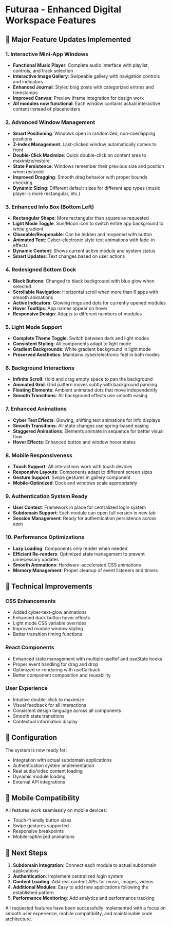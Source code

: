 # Futuraa - Enhanced Digital Workspace Features

## 🚀 Major Feature Updates Implemented

### 1. Interactive Mini-App Windows
- **Functional Music Player**: Complete audio interface with playlist, controls, and track selection
- **Interactive Image Gallery**: Swipeable gallery with navigation controls and indicators
- **Enhanced Journal**: Styled blog posts with categorized entries and timestamps
- **Improved Canvas**: Preview iframe integration for design work
- **All modules now functional**: Each window contains actual interactive content instead of placeholders

### 2. Advanced Window Management
- **Smart Positioning**: Windows open in randomized, non-overlapping positions
- **Z-Index Management**: Last-clicked window automatically comes to front
- **Double-Click Maximize**: Quick double-click on content area to maximize/restore
- **State Persistence**: Windows remember their previous size and position when restored
- **Improved Dragging**: Smooth drag behavior with proper bounds checking
- **Dynamic Sizing**: Different default sizes for different app types (music player is more rectangular, etc.)

### 3. Enhanced Info Box (Bottom Left)
- **Rectangular Shape**: More rectangular than square as requested
- **Light Mode Toggle**: Sun/Moon icon to switch entire app background to white gradient
- **Closeable/Reopenable**: Can be hidden and reopened with button
- **Animated Text**: Cyber-electronic style text animations with fade-in effects
- **Dynamic Content**: Shows current active module and system status
- **Smart Updates**: Text changes based on user actions

### 4. Redesigned Bottom Dock
- **Black Buttons**: Changed to black background with blue glow when selected
- **Scrollable Navigation**: Horizontal scroll when more than 6 apps with smooth animations
- **Active Indicators**: Glowing rings and dots for currently opened modules
- **Hover Tooltips**: App names appear on hover
- **Responsive Design**: Adapts to different numbers of modules

### 5. Light Mode Support
- **Complete Theme Toggle**: Switch between dark and light modes
- **Consistent Styling**: All components adapt to light mode
- **Gradient Backgrounds**: White gradient background in light mode
- **Preserved Aesthetics**: Maintains cyber/electronic feel in both modes

### 6. Background Interactions
- **Infinite Scroll**: Hold and drag empty space to pan the background
- **Animated Grid**: Grid pattern moves subtly with background panning
- **Floating Elements**: Ambient animated dots that move independently
- **Smooth Transitions**: All background effects use smooth easing

### 7. Enhanced Animations
- **Cyber Text Effects**: Glowing, shifting text animations for info displays
- **Smooth Transitions**: All state changes use spring-based easing
- **Staggered Animations**: Elements animate in sequence for better visual flow
- **Hover Effects**: Enhanced button and window hover states

### 8. Mobile Responsiveness
- **Touch Support**: All interactions work with touch devices
- **Responsive Layouts**: Components adapt to different screen sizes
- **Gesture Support**: Swipe gestures in gallery component
- **Mobile-Optimized**: Dock and windows scale appropriately

### 9. Authentication System Ready
- **User Context**: Framework in place for centralized login system
- **Subdomain Support**: Each module can open full version in new tab
- **Session Management**: Ready for authentication persistence across apps

### 10. Performance Optimizations
- **Lazy Loading**: Components only render when needed
- **Efficient Re-renders**: Optimized state management to prevent unnecessary updates
- **Smooth Animations**: Hardware-accelerated CSS animations
- **Memory Management**: Proper cleanup of event listeners and timers

## 🎨 Technical Improvements

### CSS Enhancements
- Added cyber-text-glow animations
- Enhanced dock button hover effects
- Light mode CSS variable overrides
- Improved module window styling
- Better transition timing functions

### React Components
- Enhanced state management with multiple useRef and useState hooks
- Proper event handling for drag and drop
- Optimized re-rendering with useCallback
- Better component composition and reusability

### User Experience
- Intuitive double-click to maximize
- Visual feedback for all interactions
- Consistent design language across all components
- Smooth state transitions
- Contextual information display

## 🔧 Configuration

The system is now ready for:
- Integration with actual subdomain applications
- Authentication system implementation
- Real audio/video content loading
- Dynamic module loading
- External API integrations

## 📱 Mobile Compatibility

All features work seamlessly on mobile devices:
- Touch-friendly button sizes
- Swipe gestures supported
- Responsive breakpoints
- Mobile-optimized animations

## 🎯 Next Steps

1. **Subdomain Integration**: Connect each module to actual subdomain applications
2. **Authentication**: Implement centralized login system
3. **Content Loading**: Add real content APIs for music, images, videos
4. **Additional Modules**: Easy to add new applications following the established pattern
5. **Performance Monitoring**: Add analytics and performance tracking

All requested features have been successfully implemented with a focus on smooth user experience, mobile compatibility, and maintainable code architecture.